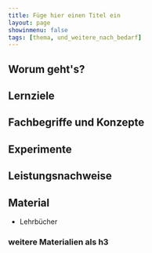 ```yaml
---
title: Füge hier einen Titel ein
layout: page
showinmenu: false
tags: [thema, und_weitere_nach_bedarf]
---
```


## Worum geht's?

## Lernziele

## Fachbegriffe und Konzepte

## Experimente

## Leistungsnachweise

## Material

- Lehrbücher


### weitere Materialien als h3

